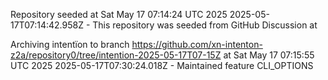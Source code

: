 Repository seeded at Sat May 17 07:14:24 UTC 2025
 2025-05-17T07:14:42.958Z - This repository was seeded from GitHub Discussion  at 

Archiving intentïon to branch https://github.com/xn-intenton-z2a/repository0/tree/intention-2025-05-17T07-15Z at Sat May 17 07:15:55 UTC 2025
2025-05-17T07:30:24.018Z - Maintained feature CLI_OPTIONS
